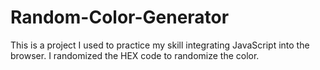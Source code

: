 # Random-Color-Generator
This is a project I used to practice my skill integrating JavaScript into the browser. I randomized the HEX code to randomize the color.
